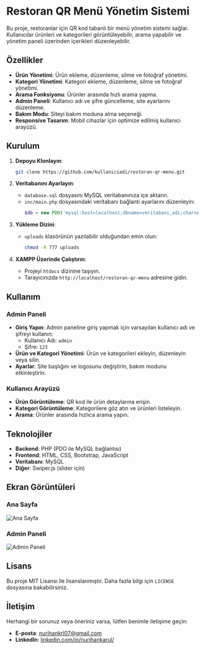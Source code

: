 # Restoran QR Menü Yönetim Sistemi

Bu proje, restoranlar için QR kod tabanlı bir menü yönetim sistemi sağlar. Kullanıcılar ürünleri ve kategorileri görüntüleyebilir, arama yapabilir ve yönetim paneli üzerinden içerikleri düzenleyebilir.

## Özellikler

- **Ürün Yönetimi**: Ürün ekleme, düzenleme, silme ve fotoğraf yönetimi.
- **Kategori Yönetimi**: Kategori ekleme, düzenleme, silme ve fotoğraf yönetimi.
- **Arama Fonksiyonu**: Ürünler arasında hızlı arama yapma.
- **Admin Paneli**: Kullanıcı adı ve şifre güncelleme, site ayarlarını düzenleme.
- **Bakım Modu**: Siteyi bakım moduna alma seçeneği.
- **Responsive Tasarım**: Mobil cihazlar için optimize edilmiş kullanıcı arayüzü.

## Kurulum

1. **Depoyu Klonlayın**:
   ```bash
   git clone https://github.com/kullaniciadi/restoran-qr-menu.git
   ```

2. **Veritabanını Ayarlayın**:
   - `database.sql` dosyasını MySQL veritabanınıza içe aktarın.
   - `inc/main.php` dosyasındaki veritabanı bağlantı ayarlarını düzenleyin:
     ```php
     $db = new PDO('mysql:host=localhost;dbname=veritabani_adi;charset=utf8', 'kullanici_adi', 'sifre');
     ```

3. **Yükleme Dizini**:
   - `uploads` klasörünün yazılabilir olduğundan emin olun:
     ```bash
     chmod -R 777 uploads
     ```

4. **XAMPP Üzerinde Çalıştırın**:
   - Projeyi `htdocs` dizinine taşıyın.
   - Tarayıcınızda `http://localhost/restoran-qr-menu` adresine gidin.

## Kullanım

### Admin Paneli
- **Giriş Yapın**: Admin paneline giriş yapmak için varsayılan kullanıcı adı ve şifreyi kullanın:
  - Kullanıcı Adı: `admin`
  - Şifre: `123`
- **Ürün ve Kategori Yönetimi**: Ürün ve kategorileri ekleyin, düzenleyin veya silin.
- **Ayarlar**: Site başlığını ve logosunu değiştirin, bakım modunu etkinleştirin.

### Kullanıcı Arayüzü
- **Ürün Görüntüleme**: QR kod ile ürün detaylarına erişin.
- **Kategori Görüntüleme**: Kategorilere göz atın ve ürünleri listeleyin.
- **Arama**: Ürünler arasında hızlıca arama yapın.

## Teknolojiler

- **Backend**: PHP (PDO ile MySQL bağlantısı)
- **Frontend**: HTML, CSS, Bootstrap, JavaScript
- **Veritabanı**: MySQL
- **Diğer**: Swiper.js (slider için)

## Ekran Görüntüleri

### Ana Sayfa
![Ana Sayfa](https://i.hizliresim.com/5sxhbc5.png)

### Admin Paneli
![Admin Paneli](uploads/screenshots/admin-panel.png)

## Lisans

Bu proje MIT Lisansı ile lisanslanmıştır. Daha fazla bilgi için `LICENSE` dosyasına bakabilirsiniz.

## İletişim

Herhangi bir sorunuz veya öneriniz varsa, lütfen benimle iletişime geçin:

- **E-posta**: [nurihankrl07@gmail.com](mailto:nurihankrl07@gmail.com)
- **Linkedln**: [linkedin.com/in/nurihankarul/](https://www.linkedin.com/in/nurihankarul/)
